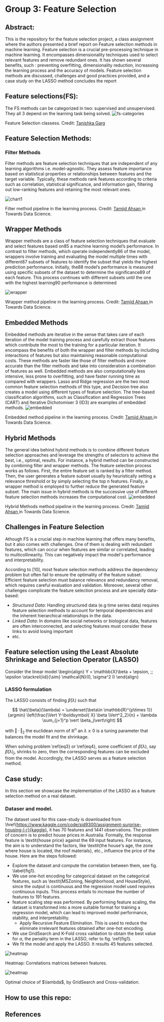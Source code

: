 # Group 3: Feature Selection

## Abstract:
This is the repository for the feature selection project, a class assignment where the authors presented a brief report on Feature selection methods in machine learning.  Feature selection is  a crucial pre-processing technique in machine learning. It encompasses dimensionality techniques  used to select relevant features and remove redundant ones. It has shown several benefits, such : preventing overfitting, dimensionality reduction, increassing the learning process and the accuracy of models. Feature selection methods are discussed, challenges and good practices provided, and a case study on the LASSO method concludes the report


## Feature selections(FS):
The FS methods can be categorized in two: supervised and unsupervised. They all 3 depend on the learning task being solved.
<img src="images/Screenshot 2024-06-02 at 17.36.10.png" alt = "fs-categories">
<p> Feature Selection classess. Credit: <a href="https://i0.wp.com/blog.knoldus.com/wp-content/uploads/2022/02/feature-selection-techniques-in-machine-learning2.png?resize=550%2C367&ssl=1">Tanishka Garg  </a></p>


## Feature Selection Methods:

### Filter Methods
Filter methods are feature selection techniques that are independent of any learning algorithms
i.e. model-agnostic. They assess feature importance based on statistical properties or relationships
between features and the target variable. Typically, these methods rank features according to criteria
such as correlation, statistical significance, and information gain, filtering out low-ranking features
and retaining the most relevant ones. 

<img src="images/1_MO2JGos1gZnyfQueFrzzsw.png" alt="chart1">
<p> Filter method pipeline in the learning process. Credit: <a href="https://towardsdatascience.com/beginners-guide-for-feature-selection-by-a-beginner-cd2158c5c36a">Tamjid Ahsan </a> in Towards Data Science. <p>

## Wrapper Methods
Wrapper methods are a class of feature selection techniques that evaluate and select features based on85
a machine learning model’s performance. In contrast to filter methods, which operate independently86
of the model, wrappers involve training and evaluating the model multiple times with different87
subsets of features to identify the subset that yields the highest prediction performance. Initially, the88
model’s performance is measured using specific subsets of the dataset to determine the significance89
of each feature. This process continues with different subsets until the one with the highest learning90
performance is determined

<img src="images/1_8Q2Qh2E-g7dRcHwb50l1Rg.webp" alt = "wrapper">
<p> Wrapper method pipeline in the learning process. Credit: <a href="https://towardsdatascience.com/beginners-guide-for-feature-selection-by-a-beginner-cd2158c5c36a">Tamjid Ahsan </a> in Towards Data Science. <p>

## Embedded Methods
 Embedded methods are iterative in the sense that takes care of each iteration of the model training process and carefully extract those features which contribute the most to the training for a particular iteration. It encompass the benefits of both the wrapper and filter methods by including interactions of features but also maintaining reasonable computational costs. These methods are faster like those of filter methods and more accurate than the filter methods and take into consideration a combination of features as well. Embedded methods are  also computationally less intensive, less prone to overfitting, and have faster running time as compared with wrappers. Lasso and Ridge regression are the two most common feature selection methods of this type, and Decision tree also creates a model using different types of feature selection. The tree-based classification algorithms, such as Classification and Regression Trees (CART) and Iterative Dichotomiser 3 (ID3) are examples of embedded methods.
 <img src="images/1_wHpQhfv2J9IcabwujU9ytg.webp" alt="embedded">
 <p> Embedded method pipeline in the learning process. Credit: <a href="https://towardsdatascience.com/beginners-guide-for-feature-selection-by-a-beginner-cd2158c5c36a">Tamjid Ahsan </a> in Towards Data Science. <p>


 ## Hybrid Methods
The general idea behind hybrid methods is to combine different feature selection approaches and leverage the strengths of selectors to achieve the best, i.e., optimal, results. For instance, a hybrid method can be constructed by combining filter and wrapper methods. The feature selection process works as follows. First, the entire feature set is ranked by a filter method. Then, the user generates a feature subset usually by heuristically setting a relevance threshold or by simply selecting the top n features. Finally, a wrapper method is employed to further reduce the generated feature subset. The main issue in hybrid methods is the successive use of different feature selection methods increases the computational cost.
 <img src="images/1_YcQmBq1Ct61-tnengNuvrQ.webp" alt="embedded">
 <p>  Hybrid Methods method pipeline in the learning process. Credit: <a href="https://towardsdatascience.com/beginners-guide-for-feature-selection-by-a-beginner-cd2158c5c36a">Tamjid Ahsan </a> in Towards Data Science. <p>

## Challenges in Feature Selection
Athough FS is a crucial step in machine learning that offers many benefits, but it also comes with challenges. One of them is dealing with redundant features, which can occur when features are similar or correlated, leading to multicollinearity. This can negatively impact the model's performance and interpretability.

According to [10], most feature selection methods address the dependency problem but often fail to ensure the optimality of the feature subset. Efficient feature selection must balance relevance and redundancy removal, which requires careful evaluation and validation.
Moreover, several other challenges complicate the feature selection process and are specially data-based:
- *Structured Data*:   Handling structured data (e.g time series data) requires feature selection methods to account for temporal dependencies and the inherent hierarchical relationships in the data.
- *Linked Data*: In domains like social networks or biological data, features are often interconnected, and selecting features must consider these links to avoid losing important 
- etc.


## Feature selection using the Least Absolute Shrinkage and Selection Operator (LASSO)
Consider the linear model
\begin{align}
Y = \mathbb{X}\beta + \epsion, \;\; \epsilon \stackrel{iid}{\sim} \mathcal{N}(0, \sigma^2 I)
\end{align}
### LASSO formulation
The  LASSO  consists of finding $\hat{\beta}(\lambda)$ such that

$$
\hat{\beta}(\lambda) = \underset{\beta\in \mathbb{R}^{p\times 1}}{argmin} \left(\frac{\Vert Y-\boldsymbol{ X} \beta \Vert^2_2}{n} + \lambda \sum_{j=1}^p \vert \beta_j\vert\right)
$$


with $\Vert \cdot \Vert_2$ the euclidean norm of $\mathbb{R}^n$ an $\lambda \geq 0$ is a tuning parameter that balances the model fit and the shrinkage.


When solving problem  \ref{eq3} or \ref{eq4}, some coefficient of $\hat{\beta}(\lambda)$, say $\hat{\beta}(\lambda)_j$, shrinks to zero, then the corresponding features can be excluded from the model. Accordingly, the LASSO serves as  a feature selection method.

## Case study:
In this section we showcase the implementation of the LASSO as a feature selection method  on a real dataset.  
### Dataser and model.
The dataset used for this case-study is downloaded from \href{https://www.kaggle.com/code/sid9300/assignment-surprise-housing-l-r}{kaggle}, it has $70$ features and 1441 observations.  The problem of concern is to predict house prices in Australia. Formally, the response feature is \textit{house price} against the $69$ input features. For instance, the aim is to understand the factors, like \textit{the house's age, the zone where house is located, the roof materials}, etc., influence the price of the house.  Here are the steps followed:
 - Explore the dataset and compute the correlation between them, see fig. \label{fig1}.
- We use one-hot encoding for categorical dataset on the categorical features, such as \textit{MSZoning, Neighborhood, and HouseStyle}, since the output is continuous and  the regression model used requires continuous inputs.  This process entails to increase the number of features to $191$ features.
- feature scaling step was performed. By performing feature scaling, the dataset is transformed into a more suitable format for training a regression model, which can lead to improved model performance, stability, and interpretability.
  - Apply Recursive Feature Elimination.  This is used to reduce the eliminate irrelevant features obtained after one-hot encoding.
- We use  GridSearch and K-Fold cross vaildation to obtain the best value for $\alpha$, the penality term in the LASSO, refer to fig. \ref{fig1}.
-  We fit the model and apply the LASSO. It results $45$ features selected. 


<img src ="images/heat-2.png" alt = "heatmap">
<p> Heatmap: Correlations matrices between features.</p>
<img src ="images/Hyperparameter scores.png" alt = "heatmap">
<p> Optimal choice of $\lambda$, by GridSearch and Cross-validation.</p>


## How to use this repo:



## References




